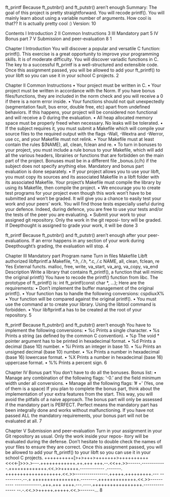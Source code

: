   ft_printf
Because ft_putnbr() and ft_putstr() aren’t enough
Summary:
The goal of this project is pretty straightforward. You will recode printf().
You will mainly learn about using a variable number of arguments. How cool is that?? It is actually pretty cool :)
Version: 10

 Contents
I Introduction 2
II Common Instructions 3
III Mandatory part 5
IV Bonus part 7
V Submission and peer-evaluation 8
1

 Chapter I Introduction
You will discover a popular and versatile C function: printf(). This exercise is a great opportunity to improve your programming skills. It is of moderate difficulty.
You will discover variadic functions in C.
The key to a successful ft_printf is a well-structured and extensible code.
  Once this assignment passed, you will be allowed to add your
ft_printf() to your libft so you can use it in your school C
projects.
2

 Chapter II
Common Instructions
• Your project must be written in C.
• Your project must be written in accordance with the Norm. If you have bonus files/functions, they are included in the norm check and you will receive a 0 if there is a norm error inside.
• Your functions should not quit unexpectedly (segmentation fault, bus error, double free, etc) apart from undefined behaviors. If this happens, your project will be considered non functional and will receive a 0 during the evaluation.
• All heap allocated memory space must be properly freed when necessary. No leaks will be tolerated.
• If the subject requires it, you must submit a Makefile which will compile your source files to the required output with the flags -Wall, -Wextra and -Werror, use cc, and your Makefile must not relink.
• Your Makefile must at least contain the rules $(NAME), all, clean, fclean and re.
• To turn in bonuses to your project, you must include a rule bonus to your Makefile, which will add all the various headers, librairies or functions that are forbidden on the main part of the project. Bonuses must be in a different file _bonus.{c/h} if the subject does not specify anything else. Mandatory and bonus part evaluation is done separately.
• If your project allows you to use your libft, you must copy its sources and its associated Makefile in a libft folder with its associated Makefile. Your project’s Makefile must compile the library by using its Makefile, then compile the project.
• We encourage you to create test programs for your project even though this work won’t have to be submitted and won’t be graded. It will give you a chance to easily test your work and your peers’ work. You will find those tests especially useful during your defence. Indeed, during defence, you are free to use your tests and/or the tests of the peer you are evaluating.
• Submit your work to your assigned git repository. Only the work in the git reposi- tory will be graded. If Deepthought is assigned to grade your work, it will be done
3

 ft_printf Because ft_putnbr() and ft_putstr() aren’t enough
 after your peer-evaluations. If an error happens in any section of your work during Deepthought’s grading, the evaluation will stop.
4

 Chapter III Mandatory part
 Program name Turn in files Makefile
Libft authorized
libftprintf.a
Makefile, *.h, */*.h, *.c, */*.c
NAME, all, clean, fclean, re
Yes
     External functs.
 malloc, free, write,
va_start, va_arg, va_copy, va_end
    Description
 Write a library that contains ft_printf(), a
function that will mimic the original printf()
 You have to recode the printf() function from libc. The prototype of ft_printf() is:
 int    ft_printf(const char *, ...);
Here are the requirements:
• Don’t implement the buffer management of the original printf().
• Your function has to handle the following conversions: cspdiuxX%
• Your function will be compared against the original printf().
• You must use the command ar to create your library.
Using the libtool command is forbidden.
• Your libftprintf.a has to be created at the root of your repository.
5

 ft_printf Because ft_putnbr() and ft_putstr() aren’t enough You have to implement the following conversions:
• %c Prints a single character.
• %s Prints a string (as defined by the common C convention).
• %p The void * pointer argument has to be printed in hexadecimal format. • %d Prints a decimal (base 10) number.
• %i Prints an integer in base 10.
• %u Prints an unsigned decimal (base 10) number.
• %x Prints a number in hexadecimal (base 16) lowercase format.
• %X Prints a number in hexadecimal (base 16) uppercase format.
• %% Prints a percent sign.
 6

 Chapter IV Bonus part
You don’t have to do all the bonuses. Bonus list:
• Manage any combination of the following flags: ’-0.’ and the field minimum width under all conversions.
• Manage all the following flags: ’# +’ (Yes, one of them is a space)
  If you plan to complete the bonus part, think about the
implementation of your extra features from the start.  This way,
you will avoid the pitfalls of a naive approach.
 The bonus part will only be assessed if the mandatory part is
PERFECT. Perfect means the mandatory part has been integrally done
and works without malfunctioning.  If you have not passed ALL the
mandatory requirements, your bonus part will not be evaluated at all.
 7

 Chapter V
Submission and peer-evaluation
Turn in your assignment in your Git repository as usual. Only the work inside your repos- itory will be evaluated during the defense. Don’t hesitate to double check the names of your files to ensure they are correct.
Once this assignment passed, you will be allowed to add your ft_printf() to your libft so you can use it in your school C projects.
 ++++++++++[>+>+++>+++++++>++++++++++<<<<-]>>>.>---.++++++++++++.++.+++
+++.--.<<++.>>------.------------.+++++++++++++.<<.>>++++++.------------
.-------.  +++++++++++++++++++.<<.>>----------------.+++++.+++++++++.---
----------.--.+ ++++++++++++++++.--------.+++++++++++++.<<.>>----------
-------------.+++.+++ ++++.---.----.+++++++++++++++++.---------------
--.-.<<.>>+++++.+++++.<<.>-------...
 8
